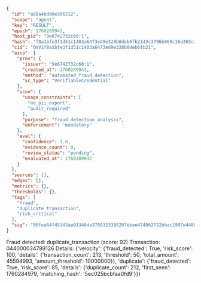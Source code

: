 ```json
{
  "id": "a80a46dd0e306212",
  "scope": "agent",
  "key": "RESULT",
  "epoch": 1760289941,
  "host_pid": "9e6742732c60:1",
  "hash": "f8a1bfe3f1d51c1403a6473ed9e328b0deb6fb2143c3796b869c16d303c1ca21",
  "cid": "QmV1f8a1bfe3f1d51c1403a6473ed9e328b0deb6fb21",
  "aicp": {
    "prov": {
      "issuer": "9e6742732c60:1",
      "created_at": 1760289941,
      "method": "automated_fraud_detection",
      "vc_type": "VerifiableCredential"
    },
    "ucon": {
      "usage_constraints": [
        "no_pii_export",
        "audit_required"
      ],
      "purpose": "fraud_detection_analysis",
      "enforcement": "mandatory"
    },
    "eval": {
      "confidence": 1.0,
      "evidence_count": 0,
      "review_status": "pending",
      "evaluated_at": 1760289942
    }
  },
  "sources": [],
  "edges": [],
  "metrics": {},
  "thresholds": {},
  "tags": [
    "fraud",
    "duplicate_transaction",
    "risk_critical"
  ],
  "sig": "96fea64f45343aa91346da3709323395207ebae474062722bbac1907e44806d2"
}
```

Fraud detected: duplicate_transaction (score: 92)
Transaction: 044000034789126
Details: {'velocity': {'fraud_detected': True, 'risk_score': 100, 'details': {'transaction_count': 213, 'threshold': 50, 'total_amount': 45594993, 'amount_threshold': 10000000}}, 'duplicate': {'fraud_detected': True, 'risk_score': 85, 'details': {'duplicate_count': 212, 'first_seen': 1760284979, 'matching_hash': '5ec025bcbfaa0fd9'}}}